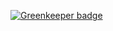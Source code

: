 
[![Greenkeeper badge](https://badges.greenkeeper.io/mauricedb/dotnetzuid-preact.svg)](https://greenkeeper.io/)
